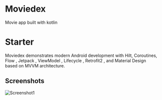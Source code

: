 # Moviedex

Movie app built with kotlin


# Starter
Moviedex demonstrates modern Android development with Hilt, Coroutines, Flow , Jetpack , ViewModel , Lifecycle , Retrofit2 , and Material Design based on MVVM architecture.

## Screenshots
![Screenshot1](https://github.com/saifmessaoudi/Moviedex/assets/107778106/bb550d40-0012-4b84-9063-f2c533c03b59)
